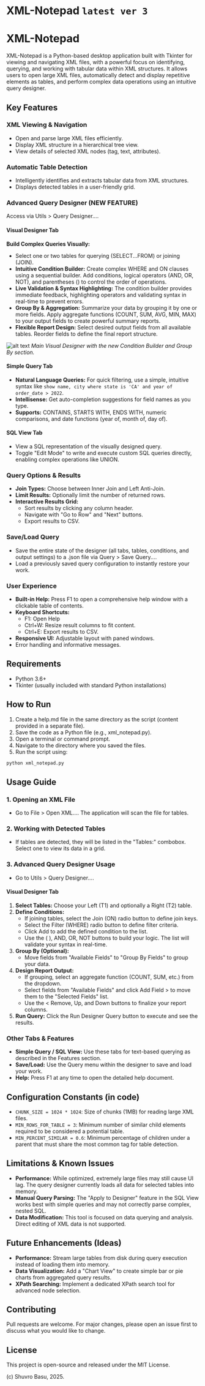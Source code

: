 # XML-Notepad `latest ver 3`

# XML-Notepad

XML-Notepad is a Python-based desktop application built with Tkinter for viewing and navigating XML files, with a powerful focus on identifying, querying, and working with tabular data within XML structures. It allows users to open large XML files, automatically detect and display repetitive elements as tables, and perform complex data operations using an intuitive query designer.

## Key Features

### XML Viewing & Navigation
- Open and parse large XML files efficiently.
- Display XML structure in a hierarchical tree view.
- View details of selected XML nodes (tag, text, attributes).

### Automatic Table Detection
- Intelligently identifies and extracts tabular data from XML structures.
- Displays detected tables in a user-friendly grid.

### Advanced Query Designer (NEW FEATURE)
Access via Utils > Query Designer....

#### Visual Designer Tab
**Build Complex Queries Visually:**
- Select one or two tables for querying (SELECT...FROM) or joining (JOIN).
- **Intuitive Condition Builder:** Create complex WHERE and ON clauses using a sequential builder. Add conditions, logical operators (AND, OR, NOT), and parentheses () to control the order of operations.
- **Live Validation & Syntax Highlighting:** The condition builder provides immediate feedback, highlighting operators and validating syntax in real-time to prevent errors.
- **Group By & Aggregation:** Summarize your data by grouping it by one or more fields. Apply aggregate functions (COUNT, SUM, AVG, MIN, MAX) to your output fields to create powerful summary reports.
- **Flexible Report Design:** Select desired output fields from all available tables. Reorder fields to define the final report structure.

![alt text](https://github.com/user-attachments/assets/e0f2142f-87d8-4a57-8a4c-c0c538a74c7e)
*Main Visual Designer with the new Condition Builder and Group By section.*

#### Simple Query Tab
- **Natural Language Queries:** For quick filtering, use a simple, intuitive syntax like `show name, city where state is 'CA' and year of order_date > 2022`.
- **Intellisense:** Get auto-completion suggestions for field names as you type.
- **Supports:** CONTAINS, STARTS WITH, ENDS WITH, numeric comparisons, and date functions (year of, month of, day of).

#### SQL View Tab
- View a SQL representation of the visually designed query.
- Toggle "Edit Mode" to write and execute custom SQL queries directly, enabling complex operations like UNION.

### Query Options & Results
- **Join Types:** Choose between Inner Join and Left Anti-Join.
- **Limit Results:** Optionally limit the number of returned rows.
- **Interactive Results Grid:**
  - Sort results by clicking any column header.
  - Navigate with "Go to Row" and "Next" buttons.
  - Export results to CSV.

### Save/Load Query
- Save the entire state of the designer (all tabs, tables, conditions, and output settings) to a .json file via Query > Save Query....
- Load a previously saved query configuration to instantly restore your work.

### User Experience
- **Built-in Help:** Press F1 to open a comprehensive help window with a clickable table of contents.
- **Keyboard Shortcuts:**
  - F1: Open Help
  - Ctrl+W: Resize result columns to fit content.
  - Ctrl+E: Export results to CSV.
- **Responsive UI:** Adjustable layout with paned windows.
- Error handling and informative messages.

## Requirements
- Python 3.6+
- Tkinter (usually included with standard Python installations)

## How to Run
1. Create a help.md file in the same directory as the script (content provided in a separate file).
2. Save the code as a Python file (e.g., xml_notepad.py).
3. Open a terminal or command prompt.
4. Navigate to the directory where you saved the files.
5. Run the script using:
```bash
python xml_notepad.py
```

## Usage Guide

### 1. Opening an XML File
- Go to File > Open XML.... The application will scan the file for tables.

### 2. Working with Detected Tables
- If tables are detected, they will be listed in the "Tables:" combobox. Select one to view its data in a grid.

### 3. Advanced Query Designer Usage
- Go to Utils > Query Designer....

#### Visual Designer Tab
1. **Select Tables:** Choose your Left (T1) and optionally a Right (T2) table.
2. **Define Conditions:**
   - If joining tables, select the Join (ON) radio button to define join keys.
   - Select the Filter (WHERE) radio button to define filter criteria.
   - Click Add to add the defined condition to the list.
   - Use the ( ), AND, OR, NOT buttons to build your logic. The list will validate your syntax in real-time.
3. **Group By (Optional):**
   - Move fields from "Available Fields" to "Group By Fields" to group your data.
4. **Design Report Output:**
   - If grouping, select an aggregate function (COUNT, SUM, etc.) from the dropdown.
   - Select fields from "Available Fields" and click Add Field > to move them to the "Selected Fields" list.
   - Use the < Remove, Up, and Down buttons to finalize your report columns.
5. **Run Query:** Click the Run Designer Query button to execute and see the results.

### Other Tabs & Features
- **Simple Query / SQL View:** Use these tabs for text-based querying as described in the Features section.
- **Save/Load:** Use the Query menu within the designer to save and load your work.
- **Help:** Press F1 at any time to open the detailed help document.

## Configuration Constants (in code)
- `CHUNK_SIZE = 1024 * 1024`: Size of chunks (1MB) for reading large XML files.
- `MIN_ROWS_FOR_TABLE = 3`: Minimum number of similar child elements required to be considered a potential table.
- `MIN_PERCENT_SIMILAR = 0.6`: Minimum percentage of children under a parent that must share the most common tag for table detection.

## Limitations & Known Issues
- **Performance:** While optimized, extremely large files may still cause UI lag. The query designer currently loads all data for selected tables into memory.
- **Manual Query Parsing:** The "Apply to Designer" feature in the SQL View works best with simple queries and may not correctly parse complex, nested SQL.
- **Data Modification:** This tool is focused on data querying and analysis. Direct editing of XML data is not supported.

## Future Enhancements (Ideas)
- **Performance:** Stream large tables from disk during query execution instead of loading them into memory.
- **Data Visualization:** Add a "Chart View" to create simple bar or pie charts from aggregated query results.
- **XPath Searching:** Implement a dedicated XPath search tool for advanced node selection.

## Contributing
Pull requests are welcome. For major changes, please open an issue first to discuss what you would like to change.

## License
This project is open-source and released under the MIT License.

(c) Shuvro Basu, 2025.
